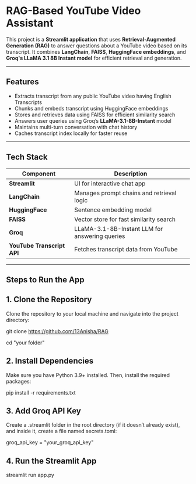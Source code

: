 # RAG-Based YouTube Video Assistant

This project is a **Streamlit application** that uses **Retrieval-Augmented Generation (RAG)** to answer questions about a YouTube video based on its transcript. It combines **LangChain**, **FAISS**, **HuggingFace embeddings**, and **Groq's LLaMA 3.1 8B Instant model** for efficient retrieval and generation.

---

## **Features**

- Extracts transcript from any public YouTube video having English Transcripts
- Chunks and embeds transcript using HuggingFace embeddings
- Stores and retrieves data using FAISS for efficient similarity search
- Answers user queries using Groq’s **LLaMA-3.1-8B-Instant** model
- Maintains multi-turn conversation with chat history
- Caches transcript index locally for faster reuse

---

## **Tech Stack**

| Component              | Description                                    |
|------------------------|------------------------------------------------|
| **Streamlit**          | UI for interactive chat app                    |
| **LangChain**          | Manages prompt chains and retrieval logic     |
| **HuggingFace**        | Sentence embedding model                       |
| **FAISS**              | Vector store for fast similarity search        |
| **Groq**               | LLaMA-3.1-8B-Instant LLM for answering queries |
| **YouTube Transcript API** | Fetches transcript data from YouTube       |

---

## **Steps to Run the App**


## 1. Clone the Repository

Clone the repository to your local machine and navigate into the project directory:

git clone https://github.com/13Anisha/RAG

cd "your folder"

## 2. Install Dependencies
Make sure you have Python 3.9+ installed. Then, install the required packages:

pip install -r requirements.txt

## 3. Add Groq API Key

Create a .streamlit folder in the root directory (if it doesn’t already exist), and inside it, create a file named secrets.toml:

groq_api_key = "your_groq_api_key"

## 4. Run the Streamlit App

streamlit run app.py






